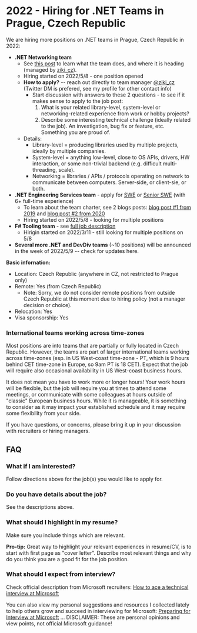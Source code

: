 # 2022 - Hiring for .NET Teams in Prague, Czech Republic

We are hiring more positions on .NET teams in Prague, Czech Republic in 2022:
- **.NET Networking team**
    - See [this post](/networking_resources) to learn what the team does, and where it is heading (managed by [ziki_cz](https://twitter.com/ziki_cz)).
    - Hiring started on 2022/5/8 - one position opened
    - **How to apply?** -- reach out directly to team manager [@ziki_cz](https://twitter.com/ziki_cz) (Twitter DM is prefered, see my profile for other contact info)
        - Start discussion with answers to these 2 questions - to see if it makes sense to apply to the job post:
            1. What is your related library-level, system-level or networking-related experience from work or hobby projects?
            2. Describe some interesting technical challenge (ideally related to the job). An investigation, bug fix or feature, etc. Something you are proud of.
    - Details:
        - Library-level = producing libraries used by multiple projects, ideally by multiple companies.
        - System-level = anything low-level, close to OS APIs, drivers, HW interaction, or some non-trivial backend (e.g. difficult multi-threading, scale).
        - Networking = libraries / APIs / protocols operating on network to communicate between computers. Server-side, or client-sie, or both.
- **.NET Engineering Services team** - apply for [SWE](https://careers.microsoft.com/us/en/job/1245941/Software-Engineer-multiple-roles) or [Senior SWE](https://careers.microsoft.com/us/en/job/1245927/Senior-Software-Engineer-multiple-roles) (with 6+ full-time experience)
    - To learn about the team charter, see 2 blogs posts: [blog post #1 from 2019](https://devblogs.microsoft.com/dotnet/the-evolving-infrastructure-of-net-core/) and [blog post #2 from 2020](https://devblogs.microsoft.com/dotnet/a-deep-dive-into-how-net-builds-and-ships/)
    - Hiring started on 2022/5/8 - looking for multiple positions
- **F# Tooling team** - see [full job description](https://careers.microsoft.com/us/en/job/1291329/Software-Engineer-F-tools-team)
    - Hirigin started on 2022/3/11 - still looking for multiple positions on 5/8
- **Several more .NET and DevDiv teams** (~10 positions) will be announced in the week of 2022/5/9 -- check for updates here.



**Basic infornation:**
- Location: Czech Republic (anywhere in CZ, not restricted to Prague only)
- Remote: Yes (from Czech Republic)
    - Note: Sorry, we do not consider remote positions from outside Czech Republic at this moment due to hiring policy (not a manager decision or choice).
- Relocation: Yes
- Visa sponsorship: Yes


### International teams working across time-zones

Most positions are into teams that are partially or fully located in Czech Republic.
However, the teams are part of larger international teams working across time-zones (esp. in US West-coast time-zone - PT, which is 9 hours behind CET time-zone in Europe, so 9am PT is 18 CET).
Expect that the job will require also occasional availability in US West-coast business hours.

It does not mean you have to work more or longer hours!
Your work hours will be flexible, but the job will require you at times to attend some meetings, or communicate with some colleagues at hours outside of "classic" European business hours.
While it is manageable, it is something to consider as it may impact your established schedule and it may require some flexibility from your side.

If you have questions, or concerns, please bring it up in your discussion with recruiters or hiring managers.



## FAQ


### What if I am interested?

Follow directions above for the job(s) you would like to apply for.


### Do you have details about the job?

See the descriptions above.


### What should I highlight in my resume?

Make sure you include things which are relevant.

**Pro-tip:** Great way to highlight your relevant experiences in resume/CV, is to start with first page as "cover letter".
Describe most relevant things and why do you think you are a good fit for the job position.


### What should I expect from interview?

Check official description from Microsoft recruiters: [How to ace a technical interview at Microsoft](https://news.microsoft.com/life/how-to-ace-a-technical-interview-at-microsoft)

You can also view my personal suggestions and resources I collected lately to help others grow and succeed in interviewing for Microsoft: [Preparing for Interview at Microsoft](/interview_prep)
... DISCLAIMER: These are personal opinions and view points, not official Microsoft guidance!
